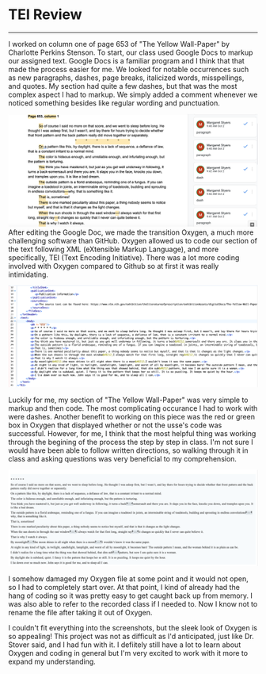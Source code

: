 # TEI Review
---
I worked on column one of page 653 of "The Yellow Wall-Paper" by Charlotte Perkins Stenson. To start, our class used Google Docs to markup our assigned text. Google Docs is a familiar program and I think that that made the process easier for me. We looked for notable occurrences such as new paragraphs, dashes, page breaks, italicized words, misspellings, and quotes. My section had quite a few dashes, but that was the most complex aspect I had to markup. We simply added a comment whenever we noticed something besides like regular wording and punctuation. 

![Google Doc Screenshot](https://github.com/maggiestyers/About-Me/blob/master/Images/GoogleDoc.jpg?raw=true)
After editing the Google Doc, we made the transition Oxygen, a much more challenging software than GitHub. Oxygen allowed us to code our section of the text following XML (eXtensible Markup Language), and more specifically, TEI (Text Encoding Initiative). There was a lot more coding involved with Oxygen compared to Github so at first it was really intimidating. 

![Oxygen Raw Screenshot](https://github.com/maggiestyers/About-Me/blob/master/Images/OxygenRaw.jpg?raw=true)

Luckily for me, my section of "The Yellow Wall-Paper" was very simple to markup and then code. The most complicating occurance I had to work with were dashes. Another benefit to working on this piece was the red or green box in Oxygen that displayed whether or not the usse's code was successful. However, for me, I think that the most helpful thing was working through the begining of the process the step by step in class. I'm not sure I would have been able to follow written directions, so walking through it in class and asking questions was very beneficial to my comprehension.

![Oxygen Screenshot](https://github.com/maggiestyers/About-Me/blob/master/Images/Oxygen.jpg?raw=true)

I somehow damaged my Oxygen file at some point and it would not open, so I had to completely start over. At that point, I kind of already had the hang of coding so it was pretty easy to get caught back up from memory. I was also able to refer to the recorded class if I needed to. Now I know not to rename the file after taking it out of Oxygen. 

I couldn't fit everything into the screenshots, but the sleek look of Oxygen is so appealing! This project was not as difficult as I'd anticipated, just like Dr. Stover said, and I had fun with it. I defiitely still have a lot to learn about Oxygen and coding in general but I'm very excited to work with it more to expand my understanding.
